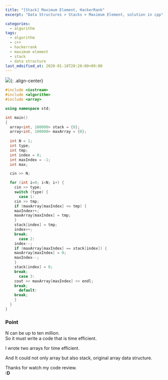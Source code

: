 ```yaml
---
title: "[Stack] Maximum Element, HackerRank"
excerpt: "Data Structures > Stacks > Maximum Element, solution in cpp"

categories:
  - algorithm
tags:
  - algorithm
  - c++
  - hackerrank
  - maximum element
  - stack
  - data structure
last_mdoified_at: 2020-01-18T20:20:00+09:00
---
```


![](https://eliotjang.github.io/assets/images/c++/maximum-element.png){: .align-center}  


```cpp  
#include <iostream>
#include <algorithm>
#include <array>

using namespace std;  

int main()
{
  array<int, 100000> stack = {0};  
  array<int, 100000> maxArray = {0};  
  
  int N = 1;  
  int type;  
  int tmp;  
  int index = 0;  
  int maxIndex = -1;  
  int max;  

  cin >> N;  

  for (int i=0; i<N; i+) {  
    cin >> type;  
    switch (type) {  
      case 1:  
	cin >> tmp;  
	if (maxArray[maxIndex] <= tmp) {  
	maxIndex++;  
	maxArray[maxIndex] = tmp;  
	}  
	stack[index] = tmp;  
	index++;  
	break;  
      case 2:  
	index--;  
	if (maxArray[maxIndex] == stack[index]) {  
	maxArray[maxIndex] = 0;  
	maxIndex--;  
	}  
	stack[index] = 0;  
	break;  
      case 3:  
	cout << maxArray[maxIndex] << endl;  
	break;  
      default:  
	break;  
    }  
  }  
}  
```

### **Point**  
N can be up to ten million.  
So it must write a code that is time efficient.  

I wrote two arrays for time efficient.  

And It could not only array but also stack, original array data structure.  

Thanks for watch my code review.  
**:D**




